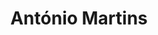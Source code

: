 ---
title: "António Martins"
role: "Aprovisionamentos"
email: "antonio.martins@bio4plas.com"
phone: "+351 935 991 220"
---